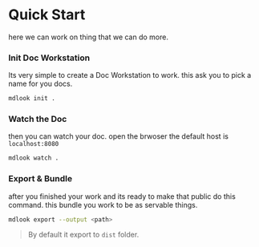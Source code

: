 # Quick Start

here we can work on thing that we can do more.

### Init Doc Workstation

Its very simple to create a Doc Workstation to work.
this ask you to pick a name for you docs.

```bash
mdlook init .
```

### Watch the Doc

then you can watch your doc. open the brwoser the default host is `localhost:8080`

```bash
mdlook watch .
```

### Export & Bundle

after you finished your work and its ready to make that public do this command.
this bundle you work to be as servable things.

```bash
mdlook export --output <path>
```

> By default it export to `dist` folder.
